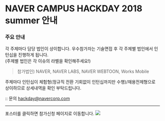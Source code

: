 # NAVER CAMPUS HACKDAY 2018 summer 안내

### 주요 안내
각 주제마다 담당 법인이 상이합니다. 우수참가자는 기술면접 후 각 주제별 법인에서 인턴십을 진행하게 됩니다.<br/>
(주제별 법인은 각 이슈의 라벨을 확인해주세요!)
> 참가법인) NAVER, NAVER LABS, NAVER WEBTOON, Works Mobile 

주제마다 인턴십이 체험형(정규직 전환 기회없이 인턴십까지만 수행)/채용전제형으로 상이하므로 상세내역을 확인 부탁드립니다.

:: 문의 hackday@navercorp.com

---
포스터를 클릭하면 참가신청 페이지로 이동합니다.
<a href="http://bit.ly/2DGiyNu"><img src="/18onlineposter.png"></a>
